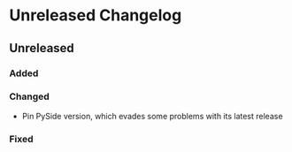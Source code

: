 # Unreleased Changelog

## Unreleased

### Added

### Changed
- Pin PySide version, which evades some problems with its latest release

### Fixed
